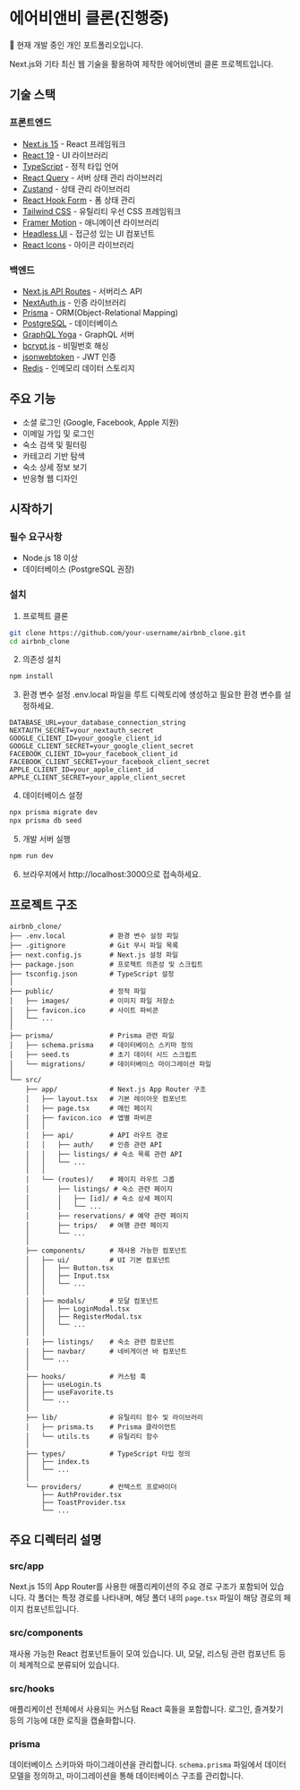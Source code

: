 # 에어비앤비 클론(진행중)

🚧 현재 개발 중인 개인 포트폴리오입니다.

Next.js와 기타 최신 웹 기술을 활용하여 제작한 에어비앤비 클론 프로젝트입니다.

## 기술 스택

### 프론트엔드

- [Next.js 15](https://nextjs.org/) - React 프레임워크
- [React 19](https://reactjs.org/) - UI 라이브러리
- [TypeScript](https://www.typescriptlang.org/) - 정적 타입 언어
- [React Query](https://tanstack.com/query/latest) - 서버 상태 관리 라이브러리
- [Zustand](https://zustand-demo.pmnd.rs/) - 상태 관리 라이브러리
- [React Hook Form](https://react-hook-form.com/) - 폼 상태 관리
- [Tailwind CSS](https://tailwindcss.com/) - 유틸리티 우선 CSS 프레임워크
- [Framer Motion](https://www.framer.com/motion/) - 애니메이션 라이브러리
- [Headless UI](https://headlessui.dev/) - 접근성 있는 UI 컴포넌트
- [React Icons](https://react-icons.github.io/react-icons/) - 아이콘 라이브러리

### 백엔드

- [Next.js API Routes](https://nextjs.org/docs/api-routes/introduction) - 서버리스 API
- [NextAuth.js](https://next-auth.js.org/) - 인증 라이브러리
- [Prisma](https://www.prisma.io/) - ORM(Object-Relational Mapping)
- [PostgreSQL](https://www.postgresql.org/) - 데이터베이스
- [GraphQL Yoga](https://the-guild.dev/graphql/yoga-server) - GraphQL 서버
- [bcrypt.js](https://www.npmjs.com/package/bcryptjs) - 비밀번호 해싱
- [jsonwebtoken](https://www.npmjs.com/package/jsonwebtoken) - JWT 인증
- [Redis](https://redis.io/) - 인메모리 데이터 스토리지

## 주요 기능

- 소셜 로그인 (Google, Facebook, Apple 지원)
- 이메일 가입 및 로그인
- 숙소 검색 및 필터링
- 카테고리 기반 탐색
- 숙소 상세 정보 보기
- 반응형 웹 디자인

## 시작하기

### 필수 요구사항

- Node.js 18 이상
- 데이터베이스 (PostgreSQL 권장)

### 설치

1. 프로젝트 클론

```bash
git clone https://github.com/your-username/airbnb_clone.git
cd airbnb_clone
```

2. 의존성 설치

```bash
npm install
```

3. 환경 변수 설정 .env.local 파일을 루트 디렉토리에 생성하고 필요한 환경 변수를 설정하세요.

```
DATABASE_URL=your_database_connection_string
NEXTAUTH_SECRET=your_nextauth_secret
GOOGLE_CLIENT_ID=your_google_client_id
GOOGLE_CLIENT_SECRET=your_google_client_secret
FACEBOOK_CLIENT_ID=your_facebook_client_id
FACEBOOK_CLIENT_SECRET=your_facebook_client_secret
APPLE_CLIENT_ID=your_apple_client_id
APPLE_CLIENT_SECRET=your_apple_client_secret
```

4. 데이터베이스 설정

```bash
npx prisma migrate dev
npx prisma db seed
```

5. 개발 서버 실행

```bash
npm run dev
```

6. 브라우저에서 http://localhost:3000으로 접속하세요.

## 프로젝트 구조

```
airbnb_clone/
├── .env.local           # 환경 변수 설정 파일
├── .gitignore           # Git 무시 파일 목록
├── next.config.js       # Next.js 설정 파일
├── package.json         # 프로젝트 의존성 및 스크립트
├── tsconfig.json        # TypeScript 설정
│
├── public/              # 정적 파일
│   ├── images/          # 이미지 파일 저장소
│   ├── favicon.ico      # 사이트 파비콘
│   └── ...
│
├── prisma/              # Prisma 관련 파일
│   ├── schema.prisma    # 데이터베이스 스키마 정의
│   ├── seed.ts          # 초기 데이터 시드 스크립트
│   └── migrations/      # 데이터베이스 마이그레이션 파일
│
└── src/
    ├── app/             # Next.js App Router 구조
    │   ├── layout.tsx   # 기본 레이아웃 컴포넌트
    │   ├── page.tsx     # 메인 페이지
    │   ├── favicon.ico  # 앱별 파비콘
    │   │
    │   ├── api/         # API 라우트 경로
    │   │   ├── auth/    # 인증 관련 API
    │   │   ├── listings/ # 숙소 목록 관련 API
    │   │   └── ...
    │   │
    │   └── (routes)/    # 페이지 라우트 그룹
    │       ├── listings/ # 숙소 관련 페이지
    │       │   ├── [id]/ # 숙소 상세 페이지
    │       │   └── ...
    │       ├── reservations/ # 예약 관련 페이지
    │       ├── trips/   # 여행 관련 페이지
    │       └── ...
    │
    ├── components/      # 재사용 가능한 컴포넌트
    │   ├── ui/          # UI 기본 컴포넌트
    │   │   ├── Button.tsx
    │   │   ├── Input.tsx
    │   │   └── ...
    │   │
    │   ├── modals/      # 모달 컴포넌트
    │   │   ├── LoginModal.tsx
    │   │   ├── RegisterModal.tsx
    │   │   └── ...
    │   │
    │   ├── listings/    # 숙소 관련 컴포넌트
    │   ├── navbar/      # 네비게이션 바 컴포넌트
    │   └── ...
    │
    ├── hooks/           # 커스텀 훅
    │   ├── useLogin.ts
    │   ├── useFavorite.ts
    │   └── ...
    │
    ├── lib/             # 유틸리티 함수 및 라이브러리
    │   ├── prisma.ts    # Prisma 클라이언트
    │   └── utils.ts     # 유틸리티 함수
    │
    ├── types/           # TypeScript 타입 정의
    │   ├── index.ts
    │   └── ...
    │
    └── providers/       # 컨텍스트 프로바이더
        ├── AuthProvider.tsx
        ├── ToastProvider.tsx
        └── ...
```

## 주요 디렉터리 설명

### src/app

Next.js 15의 App Router를 사용한 애플리케이션의 주요 경로 구조가 포함되어 있습니다. 각 폴더는 특정 경로를 나타내며, 해당 폴더 내의 `page.tsx` 파일이 해당 경로의 페이지 컴포넌트입니다.

### src/components

재사용 가능한 React 컴포넌트들이 모여 있습니다. UI, 모달, 리스팅 관련 컴포넌트 등이 체계적으로 분류되어 있습니다.

### src/hooks

애플리케이션 전체에서 사용되는 커스텀 React 훅들을 포함합니다. 로그인, 즐겨찾기 등의 기능에 대한 로직을 캡슐화합니다.

### prisma

데이터베이스 스키마와 마이그레이션을 관리합니다. `schema.prisma` 파일에서 데이터 모델을 정의하고, 마이그레이션을 통해 데이터베이스 구조를 관리합니다.
